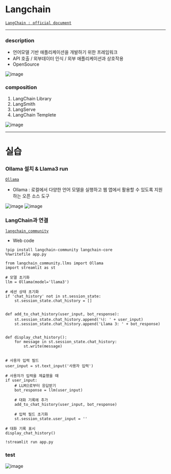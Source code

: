 
# Langchain

[`LangChain : official document`](https://python.langchain.com/v0.2/docs/introduction/)  

---

### description
- 언어모델 기반 애플리케이션을 개발하기 위한 프레임워크
- API 호출 / 외부데이터 인식 / 외부 애플리케이션과 상호작용
- OpenSource

![image](https://github.com/Choe-minsung/TIL/assets/145301343/e8dcda71-2033-4e0d-b496-05d67d45e942)

### composition
1. LangChain Library
2. LangSmith
3. LangServe
4. LangChain Templete

![image](https://github.com/Choe-minsung/TIL/assets/145301343/76b16af1-fdbb-498a-b09e-1ff53f366b13)

---
# 실습

### Ollama 설치 & Llama3 run
[`Ollama`](https://ollama.ai/)
- Ollama : 로컬에서 다양한 언어 모델을 실행하고 웹 앱에서 활용할 수 있도록 지원하는 오픈 소스 도구

![image](https://github.com/Choe-minsung/TIL/assets/145301343/b8a674e9-1424-481b-9e61-09985364ed06)
![image](https://github.com/Choe-minsung/TIL/assets/145301343/eba73397-2d14-4de1-813e-45151ba97116)

### LangChain과 연결
[`langchain_community`](https://api.python.langchain.com/en/latest/llms/langchain_community.llms.ollama.Ollama.html)

- Web code
```
!pip install langchain-community langchain-core
%%writefile app.py

from langchain_community.llms import Ollama
import streamlit as st

# 모델 초기화
llm = Ollama(model='llama3')

# 세션 상태 초기화
if 'chat_history' not in st.session_state:
    st.session_state.chat_history = []


def add_to_chat_history(user_input, bot_response):
    st.session_state.chat_history.append('나: ' + user_input)
    st.session_state.chat_history.append('Llama 3: ' + bot_response)


def display_chat_history():
    for message in st.session_state.chat_history:
        st.write(message)


# 사용자 입력 필드
user_input = st.text_input('사용자 입력')

# 사용자가 입력을 제출했을 때
if user_input:
    # LLM으로부터 응답받기
    bot_response = llm(user_input)

    # 대화 기록에 추가
    add_to_chat_history(user_input, bot_response)

    # 입력 필드 초기화
    st.session_state.user_input = ''

# 대화 기록 표시
display_chat_history()

!streamlit run app.py
```

### test

![image](https://github.com/Choe-minsung/TIL/assets/145301343/1bd667b3-3689-4869-93dc-25da99d8ffe0)

